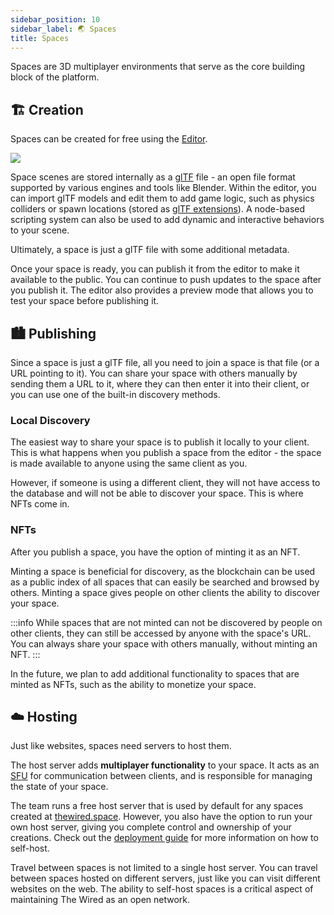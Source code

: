```yaml
---
sidebar_position: 10
sidebar_label: 🌏 Spaces
title: Spaces
---
```


Spaces are 3D multiplayer environments that serve as the core building block of the platform.

## 🏗️ Creation

Spaces can be created for free using the [Editor](https://www.thewired.space/create).

<div class="large-img">
  <img src="/img/Editor.png" />
</div>

Space scenes are stored internally as a [glTF](https://github.com/KhronosGroup/glTF) file - an open file format supported by various engines and tools like Blender. Within the editor, you can import glTF models and edit them to add game logic, such as physics colliders or spawn locations (stored as [glTF extensions](https://github.com/KhronosGroup/glTF/blob/main/extensions/README.md)). A node-based scripting system can also be used to add dynamic and interactive behaviors to your scene.

Ultimately, a space is just a glTF file with some additional metadata.

Once your space is ready, you can publish it from the editor to make it available to the public. You can continue to push updates to the space after you publish it. The editor also provides a preview mode that allows you to test your space before publishing it.

## 🏙️ Publishing

Since a space is just a glTF file, all you need to join a space is that file (or a URL pointing to it). You can share your space with others manually by sending them a URL to it, where they can then enter it into their client, or you can use one of the built-in discovery methods.

### Local Discovery

The easiest way to share your space is to publish it locally to your client. This is what happens when you publish a space from the editor - the space is made available to anyone using the same client as you.

However, if someone is using a different client, they will not have access to the database and will not be able to discover your space. This is where NFTs come in.

### NFTs

After you publish a space, you have the option of minting it as an NFT.

Minting a space is beneficial for discovery, as the blockchain can be used as a public index of all spaces that can easily be searched and browsed by others. Minting a space gives people on other clients the ability to discover your space.

:::info
While spaces that are not minted can not be discovered by people on other clients, they can still be accessed by anyone with the space's URL. You can always share your space with others manually, without minting an NFT.
:::

In the future, we plan to add additional functionality to spaces that are minted as NFTs, such as the ability to monetize your space.

## ☁️ Hosting

Just like websites, spaces need servers to host them.

The host server adds **multiplayer functionality** to your space. It acts as an [SFU](https://bloggeek.me/webrtcglossary/sfu/) for communication between clients, and is responsible for managing the state of your space.

The team runs a free host server that is used by default for any spaces created at [thewired.space](https://thewired.space). However, you also have the option to run your own host server, giving you complete control and ownership of your creations. Check out the [deployment guide](/deployment/host) for more information on how to self-host.

Travel between spaces is not limited to a single host server. You can travel between spaces hosted on different servers, just like you can visit different websites on the web. The ability to self-host spaces is a critical aspect of maintaining The Wired as an open network.
